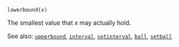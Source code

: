 ```
lowerbound(x)
```

The smallest value that *x* may actually hold.

See also: [`upperbound`](@Ref), [`interval`](@ref), [`setinterval`](@ref), [`ball`](@ref), [`setball`](@ref)
